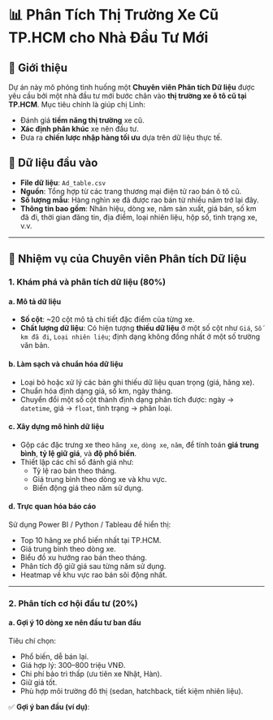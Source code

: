 # 📊 Phân Tích Thị Trường Xe Cũ TP.HCM cho Nhà Đầu Tư Mới

## 🚀 Giới thiệu

Dự án này mô phỏng tình huống một **Chuyên viên Phân tích Dữ liệu** được yêu cầu bởi một nhà đầu tư mới bước chân vào **thị trường xe ô tô cũ tại TP.HCM**. Mục tiêu chính là giúp chị Linh:

- Đánh giá **tiềm năng thị trường** xe cũ.
- **Xác định phân khúc** xe nên đầu tư.
- Đưa ra **chiến lược nhập hàng tối ưu** dựa trên dữ liệu thực tế.

## 📁 Dữ liệu đầu vào

- **File dữ liệu**: `Ad_table.csv`
- **Nguồn**: Tổng hợp từ các trang thương mại điện tử rao bán ô tô cũ.
- **Số lượng mẫu**: Hàng nghìn xe đã được rao bán từ nhiều năm trở lại đây.
- **Thông tin bao gồm**: Nhãn hiệu, dòng xe, năm sản xuất, giá bán, số km đã đi, thời gian đăng tin, địa điểm, loại nhiên liệu, hộp số, tình trạng xe, v.v.

---

## 🧠 Nhiệm vụ của Chuyên viên Phân tích Dữ liệu

### 1. Khám phá và phân tích dữ liệu (80%)

#### a. Mô tả dữ liệu

- **Số cột**: ~20 cột mô tả chi tiết đặc điểm của từng xe.
- **Chất lượng dữ liệu**: Có hiện tượng **thiếu dữ liệu** ở một số cột như `Giá`, `Số km đã đi`, `Loại nhiên liệu`; định dạng không đồng nhất ở một số trường văn bản.

#### b. Làm sạch và chuẩn hóa dữ liệu

- Loại bỏ hoặc xử lý các bản ghi thiếu dữ liệu quan trọng (giá, hãng xe).
- Chuẩn hóa định dạng giá, số km, ngày tháng.
- Chuyển đổi một số cột thành định dạng phân tích được: ngày → `datetime`, giá → `float`, tình trạng → phân loại.

#### c. Xây dựng mô hình dữ liệu

- Gộp các đặc trưng xe theo `hãng xe`, `dòng xe`, `năm`, để tính toán **giá trung bình**, **tỷ lệ giữ giá**, và **độ phổ biến**.
- Thiết lập các chỉ số đánh giá như:
  - Tỷ lệ rao bán theo tháng.
  - Giá trung bình theo dòng xe và khu vực.
  - Biến động giá theo năm sử dụng.

#### d. Trực quan hóa báo cáo

Sử dụng Power BI / Python / Tableau để hiển thị:

- Top 10 hãng xe phổ biến nhất tại TP.HCM.
- Giá trung bình theo dòng xe.
- Biểu đồ xu hướng rao bán theo tháng.
- Phân tích độ giữ giá sau từng năm sử dụng.
- Heatmap về khu vực rao bán sôi động nhất.

---

### 2. Phân tích cơ hội đầu tư (20%)

#### a. Gợi ý 10 dòng xe nên đầu tư ban đầu

Tiêu chí chọn:

- Phổ biến, dễ bán lại.
- Giá hợp lý: 300–800 triệu VNĐ.
- Chi phí bảo trì thấp (ưu tiên xe Nhật, Hàn).
- Giữ giá tốt.
- Phù hợp môi trường đô thị (sedan, hatchback, tiết kiệm nhiên liệu).

✅ **Gợi ý ban đầu (ví dụ)**:
